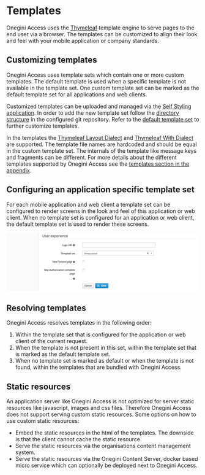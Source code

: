 # Templates

Onegini Access uses the [Thymeleaf](https://www.thymeleaf.org/) template engine to serve pages to the end user via a browser. The templates can be customized to
align their look and feel with your mobile application or company standards.

## Customizing templates

Onegini Access uses template sets which contain one or more custom templates. The default template is used when a specific template is not available in the
template set. One custom template set can be marked as the default template set for all applications and web clients.

Customized templates can be uploaded and managed via the [Self Styling application](../../../../../self-styling). In order to add the new template set follow
the [directory structure](../../../../../self-styling/configuration-page.md)
in the configured git repository. Refer to the [default template set](./content/access-engine-templates.zip) to further customize templates.

In the templates the [Thymeleaf Layout Dialect](https://github.com/ultraq/thymeleaf-layout-dialect) and
[Thymeleaf With Dialect](https://github.com/Antibrumm/thymeleaf-extras-with-dialect) are supported. The template file names are hardcoded and should be equal in
the custom template set. The internals of the template like message keys and fragments can be different. For more details about the different templates
supported by Onegini Access see the [templates section in the appendix](../../../appendix/templates/templates.md).

## Configuring an application specific template set

For each mobile application and web client a template set can be configured to render screens in the look and feel of this application or web client. When no
template set is configured for an application or web client, the default template set is used to render these screens.

![App template set](img/app-template-set.png)

## Resolving templates

Onegini Access resolves templates in the following order:

1. Within the template set that is configured for the application or web client of the current request.
2. When the template is not present in this set, within the template set that is marked as the default template set.
3. When no template set is marked as default or when the template is not found, within the templates that are bundled with Onegini Access.

## Static resources

An application server like Onegini Access is not optimized for server static resources like javascript, images and css files. Therefore Onegini Access does not
support serving custom static resources. Some options on how to use custom static resources:

- Embed the static resources in the html of the templates. The downside is that the client cannot cache the static resource.
- Serve the static resources via the organisations content management system.
- Serve the static resources via the Onegini Content Server, docker based micro service which can optionally be deployed next to Onegini Access.
